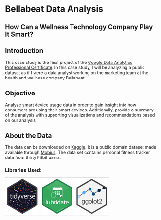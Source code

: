 # Bellabeat Data Analysis 

## How Can a Wellness Technology Company Play It Smart?


## Introduction

This case study is the final project of the [Google Data Analytics Professional Certificate](https://www.coursera.org/professional-certificates/google-data-analytics?utm_source=gg&utm_medium=sem&utm_campaign=15-GoogleDataAnalytics-ROW&utm_content=15-GoogleDataAnalytics-ROW&campaignid=12566515400&adgroupid=117869292685&device=c&keyword=google%20data%20analytics&matchtype=b&network=g&devicemodel=&adpostion=&creativeid=507290840624&hide_mobile_promo&gclid=EAIaIQobChMIv8-GoO2Q9AIVGoBQBh0LvwV5EAAYASAAEgK-qPD_BwE). In this case study, I will be analyzing a public dataset as if I were a data analyst working on the marketing team at the health and wellness company Bellabeat.

## Objective

Analyze smart device usage data in order to gain insight into how consumers are using their smart devices. Additionally, provide a summary of the analysis with supporting visualizations and recommendations based on our analysis.

## About the Data

The data can be downloaded on [Kaggle](https://www.kaggle.com/arashnic/fitbit). It is a public domain dataset made available through [Mobius](https://www.kaggle.com/arashnic). The data set contains personal fitness tracker data from thirty Fitbit users.

### Libraries Used:

<table>
<tbody>
<tr>
<td><a><img src="https://github.com/rstudio/hex-stickers/blob/master/SVG/tidyverse.svg" alt="Tidyverse" align="center" width="100"/></a></td>
<td><a><img src="https://github.com/rstudio/hex-stickers/blob/master/thumbs/lubridate.png" alt="Lubridate" align="center" width="100"/></a></td>
<td><a><img src="https://github.com/rstudio/hex-stickers/blob/master/SVG/ggplot2.svg" align="center" width="100"/></a></td>
</tr>
</tbody>
